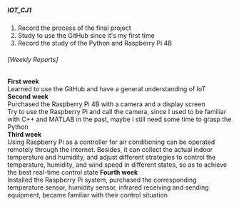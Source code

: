 ##### IOT_CJ1  
  1. Record the process of the final project  
  2. Study to use the GitHub since it's my first time  
  3. Record the study of the Python and Raspberry Pi 4B  

###### [Weekly Reports]  
  **First week**  
    Learned to use the GitHub and have a general understanding of IoT  
  **Second week**  
    Purchased the Raspberry Pi 4B with a camera and a display screen  
    Try to use the Raspberry Pi and call the camera, since I used to be familiar with C++ and MATLAB in the past, maybe I still need some time to grasp the Python  
  **Third week**  
    Using Raspberry Pi as a controller for air conditioning can be operated remotely through the internet. Besides, it can collect the actual indoor temperature and humidity, and adjust different strategies to control the temperature, humidity, and wind speed in different states, so as to achieve the best real-time control state
  **Fourth week**  
    Installed the Raspberry Pi system, purchased the corresponding temperature sensor, humidity sensor, infrared receiving and sending equipment, became familiar with their control situation
    
